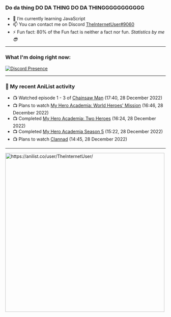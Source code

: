 ### Do da thing DO DA THING DO DA THINGGGGGGGGGGG

- 🌱 I’m currently learning JavaScript
- 📫 You can contact me on Discord [TheInternetUser#9060](https://discord.com/users/534117072796385300)
- ⚡ Fun fact: 80% of the Fun fact is neither a fact nor fun. _Statistics by me 😎_
<hr>
 
### What I'm doing right now:
[![Discord Presence](https://lanyard.cnrad.dev/api/534117072796385300)](https://discord.com/users/534117072796385300)
<hr>
  
### 🌸 My recent AniList activity

<!-- ANILIST_ACTIVITY:start -->

-   📺 Watched episode 1 - 3 of [Chainsaw Man](https://anilist.co/anime/127230) (17:40, 28 December 2022)
-   📺 Plans to watch [My Hero Academia: World Heroes' Mission](https://anilist.co/anime/126659) (16:46, 28 December 2022)
-   📺 Completed [My Hero Academia: Two Heroes](https://anilist.co/anime/100723) (16:24, 28 December 2022)
-   📺 Completed [My Hero Academia Season 5](https://anilist.co/anime/117193) (15:22, 28 December 2022)
-   📺 Plans to watch [Clannad](https://anilist.co/anime/2167) (14:45, 28 December 2022)

<!-- ANILIST_ACTIVITY:end -->
<hr>

<img width="500" alt="https://anilist.co/user/TheInternetUser/" src="https://img.anili.st/User/929966"/>
